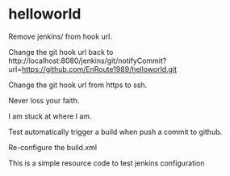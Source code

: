 helloworld
==========

Remove jenkins/ from hook url.

Change the git hook url back to http://localhost:8080/jenkins/git/notifyCommit?url=https://github.com/EnRoute1989/helloworld.git

Change the git hook url from https to ssh.

Never loss your faith.

I am stuck at where I am. 

Test automatically trigger a build when push a commit to github.

Re-configure the build.xml 

This is a simple resource code to test jenkins configuration
